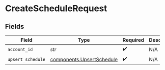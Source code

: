 # CreateScheduleRequest


## Fields

| Field                                                                  | Type                                                                   | Required                                                               | Description                                                            |
| ---------------------------------------------------------------------- | ---------------------------------------------------------------------- | ---------------------------------------------------------------------- | ---------------------------------------------------------------------- |
| `account_id`                                                           | *str*                                                                  | :heavy_check_mark:                                                     | N/A                                                                    |
| `upsert_schedule`                                                      | [components.UpsertSchedule](../../models/components/upsertschedule.md) | :heavy_check_mark:                                                     | N/A                                                                    |